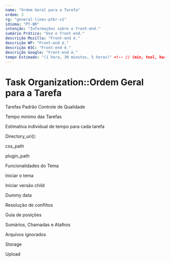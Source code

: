 ```yaml
---
name: "Ordem Geral para a Tarefa"
ordem: 3
rg: "general-lines-ptbr-v1"
idioma: "PT-BR"
intenção: "Informações sobre o front-end."
sumário Prático: "Use o front-end."
descrição Mozilla: "Front-end é."
descrição WP: "Front-end é."
descrição W3C: "Front-end é."
descrição Google: "Front-end é."
tempo Estimado: "(1 hora, 30 minutos, 5 horas)" <!-- // (min, tool, hard) -
---
```


# Task Organization::Ordem Geral para a Tarefa

Tarefas Padrão Controle de Qualidade

Tempo mínimo das Tarefas

Estimativa individual de tempo para cada tarefa

Directory_uri():

css_path

plugin_path

Funcionalidades do Tema

Iniciar o tema

Iniciar versão child

Dummy data

Resolução de conflitos

Guia de posições

Sumários, Chamadas e Atalhos

Arquivos ignorados

Storage

Upload
